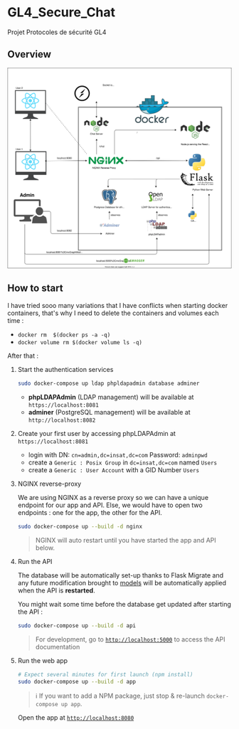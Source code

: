 # GL4_Secure_Chat
Projet Protocoles de sécurité GL4

## Overview

![Architecture Description](./overview.drawio.svg)

## How to start
I have tried sooo many variations that I have conflicts when starting docker containers, that's why I need to delete the containers and volumes each time :
- `docker rm  $(docker ps -a -q)` 
- `docker volume rm $(docker volume ls -q)`

After that : 


1. Start the authentication services

    ```bash
    sudo docker-compose up ldap phpldapadmin database adminer
    ```

   - **phpLDAPAdmin** (LDAP management) will be available at `https://localhost:8081`
   - **adminer** (PostgreSQL management) will be available at `http://localhost:8082`


2. Create your first user by accessing phpLDAPAdmin at `https://localhost:8081`

    - login with DN: `cn=admin,dc=insat,dc=com` Password: `adminpwd`
    - create a `Generic : Posix Group` in `dc=insat,dc=com` named `Users`
    - create a `Generic : User Account` with a GID Number `Users`

3. NGINX reverse-proxy

    We are using NGINX as a reverse proxy so we can have a unique endpoint for our app and API. Else, we would have to open two endpoints : one for the app, the other for the API.

    ```bash
    sudo docker-compose up --build -d nginx
    ```

    > NGINX will auto restart until you have started the app and API below.

4. Run the API

    The database will be automatically set-up thanks to Flask Migrate and any future modification brought to [models](./api/app/src/model) will be automatically applied when the API is **restarted**.

    You might wait some time before the database get updated after starting the API :

    ```bash
    sudo docker-compose up --build -d api
    ```

    > For development, go to [`http://localhost:5000`](http://localhost:5000) to access the API documentation

5. Run the web app

    ```bash
    # Expect several minutes for first launch (npm install)
    sudo docker-compose up --build -d app
    ```

    > :information_source: If you want to add a NPM package, just stop & re-launch `docker-compose up app`.

    Open the app at [`http://localhost:8080`](http://localhost:8080)